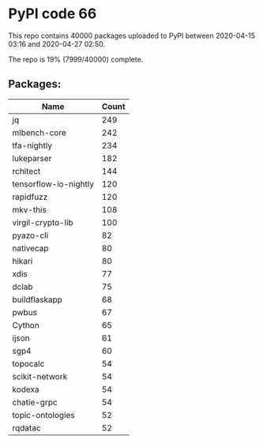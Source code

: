 # PyPI code 66

This repo contains 40000 packages uploaded to PyPI between 
2020-04-15 03:16 and 2020-04-27 02:50.

The repo is 19% (7999/40000) complete.

## Packages:

| Name  | Count |
| ----- | ----- |
| jq | 249 |
| mlbench-core | 242 |
| tfa-nightly | 234 |
| lukeparser | 182 |
| rchitect | 144 |
| tensorflow-io-nightly | 120 |
| rapidfuzz | 120 |
| mkv-this | 108 |
| virgil-crypto-lib | 100 |
| pyazo-cli | 82 |
| nativecap | 80 |
| hikari | 80 |
| xdis | 77 |
| dclab | 75 |
| buildflaskapp | 68 |
| pwbus | 67 |
| Cython | 65 |
| ijson | 61 |
| sgp4 | 60 |
| topocalc | 54 |
| scikit-network | 54 |
| kodexa | 54 |
| chatie-grpc | 54 |
| topic-ontologies | 52 |
| rqdatac | 52 |


